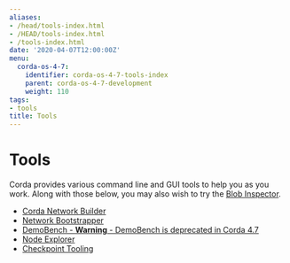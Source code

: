 ```yaml
---
aliases:
- /head/tools-index.html
- /HEAD/tools-index.html
- /tools-index.html
date: '2020-04-07T12:00:00Z'
menu:
  corda-os-4-7:
    identifier: corda-os-4-7-tools-index
    parent: corda-os-4-7-development
    weight: 110
tags:
- tools
title: Tools
---
```



# Tools

Corda provides various command line and GUI tools to help you as you work. Along with those below, you may also
wish to try the [Blob Inspector](blob-inspector.md).



* [Corda Network Builder](network-builder.md)
* [Network Bootstrapper](network-bootstrapper.md)
* [DemoBench - **Warning** - DemoBench is deprecated in Corda 4.7](demobench.md)
* [Node Explorer](node-explorer.md)
* [Checkpoint Tooling](checkpoint-tooling.md)
